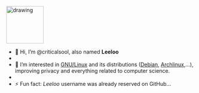 <img src="https://avatars.githubusercontent.com/u/164774099?v=4" alt="drawing" width="100"/>

- 👋 Hi, I’m @criticalsool, also named **Leeloo**
- 
- 👀 I’m interested in [GNU/Linux](https://fr.wikipedia.org/wiki/Linux) and its distributions ([Debian](https://www.debian.org/), [Archlinux](https://archlinux.org/),...), improving privacy and everything related to computer science.
- 
- ⚡ Fun fact: *Leeloo* username was already reserved on GitHub...
